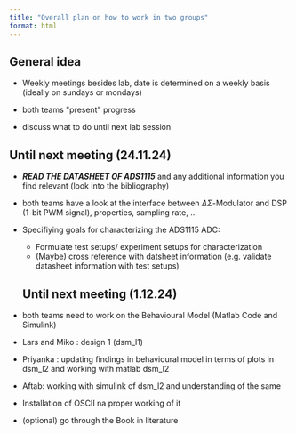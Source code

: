 ```yaml
---
title: "Overall plan on how to work in two groups"
format: html
---
```


## General idea
- Weekly meetings besides lab, date is determined on a weekly basis (ideally on sundays or mondays)

- both teams "present" progress

- discuss what to do until next lab session


## Until next meeting (24.11.24)
- ___READ THE DATASHEET OF ADS1115___ and any additional information you find relevant (look into the bibliography)

- both teams have a look at the interface between $\Delta \Sigma$-Modulator and DSP (1-bit PWM signal), properties, sampling rate, ...

- Specifiying goals for characterizing the ADS1115 ADC:
  - Formulate test setups/ experiment setups for characterization
  - (Maybe) cross reference with datsheet information (e.g. validate datasheet information with test setups)

  ## Until next meeting (1.12.24)

- both teams need to work on the Behavioural Model (Matlab Code and Simulink)
- Lars and Miko : design 1 (dsm_l1) 
- Priyanka : updating findings in behavioural model in terms of plots in dsm_l2 and working with matlab dsm_l2
- Aftab: working with simulink of dsm_l2 and understanding of the same

- Installation of OSCII na proper working of it

- (optional) go through the Book in literature